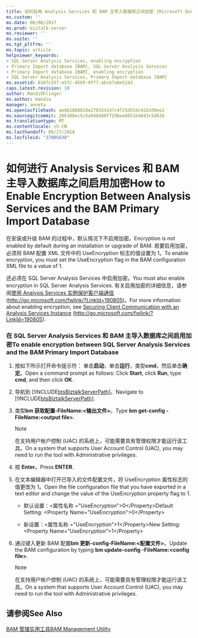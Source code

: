 ```yaml
---
title: 如何启用 Analysis Services 和 BAM 主导入数据库之间加密 |Microsoft Docs
ms.custom: ''
ms.date: 06/08/2017
ms.prod: biztalk-server
ms.reviewer: ''
ms.suite: ''
ms.tgt_pltfrm: ''
ms.topic: article
helpviewer_keywords:
- SQL Server Analysis Services, enabling encryption
- Primary Import database [BAM], SQL Server Analysis Services
- Primary Import database [BAM], enabling encryption
- SQL Server Analysis Services, Primary Import database [BAM]
ms.assetid: 8107c557-e57c-4569-9ff7-abcb7a8e5243
caps.latest.revision: 10
author: MandiOhlinger
ms.author: mandia
manager: anneta
ms.openlocfilehash: aedb10b8818e270164147c4f25d554c42b3d9ee2
ms.sourcegitcommit: 266308ec5c6a9d8d80ff298ee6051b4843c5d626
ms.translationtype: MT
ms.contentlocale: zh-CN
ms.lasthandoff: 06/27/2018
ms.locfileid: "37005638"
---
```

# <a name="how-to-enable-encryption-between-analysis-services-and-the-bam-primary-import-database"></a><span data-ttu-id="89a8e-102">如何进行 Analysis Services 和 BAM 主导入数据库之间启用加密</span><span class="sxs-lookup"><span data-stu-id="89a8e-102">How to Enable Encryption Between Analysis Services and the BAM Primary Import Database</span></span>
<span data-ttu-id="89a8e-103">在安装或升级 BAM 的过程中，默认情况下不启用加密。</span><span class="sxs-lookup"><span data-stu-id="89a8e-103">Encryption is not enabled by default during an installation or upgrade of BAM.</span></span> <span data-ttu-id="89a8e-104">若要启用加密，必须将 BAM 配置 XML 文件中的 UseEncryption 标志的值设置为 1。</span><span class="sxs-lookup"><span data-stu-id="89a8e-104">To enable encryption, you must set the UseEncryption flag in the BAM configuration XML file to a value of 1.</span></span>  
  
 <span data-ttu-id="89a8e-105">还必须在 SQL Server Analysis Services 中启用加密。</span><span class="sxs-lookup"><span data-stu-id="89a8e-105">You must also enable encryption in SQL Server Analysis Services.</span></span> <span data-ttu-id="89a8e-106">有关启用加密的详细信息，请参阅[使用 Analysis Services 实例保护客户端通信](http://go.microsoft.com/fwlink/?LinkId=190805)(http://go.microsoft.com/fwlink/?LinkId=190805)。</span><span class="sxs-lookup"><span data-stu-id="89a8e-106">For more information about enabling encryption, see [Securing Client Communication with an Analysis Services Instance](http://go.microsoft.com/fwlink/?LinkId=190805) (http://go.microsoft.com/fwlink/?LinkId=190805).</span></span>  
  
### <a name="to-enable-encryption-between-sql-server-analysis-services-and-the-bam-primary-import-database"></a><span data-ttu-id="89a8e-107">在 SQL Server Analysis Services 和 BAM 主导入数据库之间启用加密</span><span class="sxs-lookup"><span data-stu-id="89a8e-107">To enable encryption between SQL Server Analysis Services and the BAM Primary Import Database</span></span>  
  
1. <span data-ttu-id="89a8e-108">按如下所示打开命令提示符： 单击**启动**，单击**运行**，类型**cmd**，然后单击**确定**。</span><span class="sxs-lookup"><span data-stu-id="89a8e-108">Open a command prompt as follows: Click **Start**, click **Run**, type **cmd**, and then click **OK**.</span></span>  
  
2. <span data-ttu-id="89a8e-109">导航到 [!INCLUDE[btsBiztalkServerPath](../includes/btsbiztalkserverpath-md.md)]。</span><span class="sxs-lookup"><span data-stu-id="89a8e-109">Navigate to [!INCLUDE[btsBiztalkServerPath](../includes/btsbiztalkserverpath-md.md)].</span></span>  
  
3. <span data-ttu-id="89a8e-110">类型**bm 获取配置-FileName:\<输出文件\>**。</span><span class="sxs-lookup"><span data-stu-id="89a8e-110">Type **bm get-config -FileName:\<output file\>**.</span></span>  
  
   > [!NOTE]
   >  <span data-ttu-id="89a8e-111">在支持用户帐户控制 (UAC) 的系统上，可能需要具有管理权限才能运行该工具。</span><span class="sxs-lookup"><span data-stu-id="89a8e-111">On a system that supports User Account Control (UAC), you may need to run the tool with Administrative privileges.</span></span>  
  
4. <span data-ttu-id="89a8e-112">按 **Enter**。</span><span class="sxs-lookup"><span data-stu-id="89a8e-112">Press **ENTER**.</span></span>  
  
5. <span data-ttu-id="89a8e-113">在文本编辑器中打开已导入的文件配置文件，将 UseEncryption 属性标志的值更改为 1。</span><span class="sxs-lookup"><span data-stu-id="89a8e-113">Open the file configuration file that you have exported in a text editor and change the value of the UseEncryption property flag to 1.</span></span>  
  
   -   <span data-ttu-id="89a8e-114">默认设置：\<属性名称 ="UseEncryption"\>0\</Property\></span><span class="sxs-lookup"><span data-stu-id="89a8e-114">Default Setting: \<Property Name="UseEncryption"\>0\</Property\></span></span>  
  
   -   <span data-ttu-id="89a8e-115">新设置：\<属性名称 ="UseEncryption"\>1\</Property\></span><span class="sxs-lookup"><span data-stu-id="89a8e-115">New Setting: \<Property Name="UseEncryption"\>1\</Property\></span></span>  
  
6. <span data-ttu-id="89a8e-116">通过键入更新 BAM 配置**bm 更新-config-FileName:\<配置文件\>**。</span><span class="sxs-lookup"><span data-stu-id="89a8e-116">Update the BAM configuration by typing **bm update-config -FileName:\<config file\>**.</span></span>  
  
   > [!NOTE]
   >  <span data-ttu-id="89a8e-117">在支持用户帐户控制 (UAC) 的系统上，可能需要具有管理权限才能运行该工具。</span><span class="sxs-lookup"><span data-stu-id="89a8e-117">On a system that supports User Account Control (UAC), you may need to run the tool with Administrative privileges.</span></span>  
  
## <a name="see-also"></a><span data-ttu-id="89a8e-118">请参阅</span><span class="sxs-lookup"><span data-stu-id="89a8e-118">See Also</span></span>  
 [<span data-ttu-id="89a8e-119">BAM 管理实用工具</span><span class="sxs-lookup"><span data-stu-id="89a8e-119">BAM Management Utility</span></span>](../core/bam-management-utility.md)